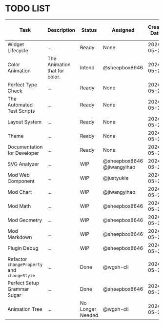 # TODO LIST

<!--
Please write it according to following rules:
1. Use English to write it.
2. Use markdown table to write it.
3. Try your best to describe it in task name
4. Please use GitHub id to assign a person
5. The status has following options:
  - Intend: The task is not started.
  - Ready: The task is ready to start.
  - WIP: The task is in progress.
  - Done: The task is done.
 -->

| Task                                        | Description                   | Status           | Assigned                   | Create Date | Done Date  | Related Issue | Related Pull Request | Species |
| ------------------------------------------- | ----------------------------- | ---------------- | -------------------------- | ----------- | ---------- | ------------- | -------------------- | ------- |
| Widget Lifecycle                            | ...                           | Ready            | None                       | 2024-05-24  |
| Color Animation                             | The Animation that for color. | Intend           | @sheepbox8646              | 2024-05-23  |
| Perfect Type Check                          | ...                           | Ready            | None                       | 2024-05-23  |
| The Automated Test Scripts                  | ...                           | Ready            | None                       | 2024-05-23  |
| Layout System                               | ...                           | Ready            | None                       | 2024-05-23  |
| Theme                                       | ...                           | Ready            | None                       | 2024-05-23  |
| Documentation for Developer                 | ...                           | Ready            | None                       | 2024-05-23  |
| SVG Analyzer                                | ...                           | WIP              | @sheepbox8646 @jiwangyihao | 2024-05-23  |
| Mod Web Component                           | ...                           | WIP              | @justyukie                 | 2024-05-23  |
| Mod Chart                                   | ...                           | WIP              | @jiwangyihao               | 2024-05-23  |
| Mod Math                                    | ...                           | WIP              | @sheepbox8646              | 2024-05-23  |
| Mod Geometry                                | ...                           | WIP              | @sheepbox8646              | 2024-05-23  |
| Mod Markdown                                | ...                           | WIP              | @sheepbox8646              | 2024-05-23  |
| Plugin Debug                                | ...                           | WIP              | @sheepbox8646              | 2024-05-23  |
| Refactor `changeProperty` and `changeStyle` | ...                           | Done             | @wgxh-cli                  | 2024-05-23  | 2024-05-25 |
| Perfect Setup Grammar Sugar                 | ...                           | Done             | @sheepbox8646              | 2024-05-23  | 2024-05-25 |
| Animation Tree                              | ...                           | No Longer Needed | @wgxh-cli                  | 2024-05-23  |

